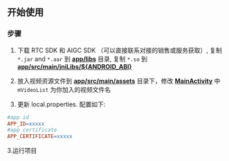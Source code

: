 ## 开始使用

### 步骤

1. 下载 RTC SDK 和 AIGC SDK （可以直接联系对接的销售或服务获取）, 复制 `*.jar` and `*.aar` 到 [**app/libs**](libs)
   目录, 复制 `*.so` 到 [**app/src/main/jniLibs/${ANDROID_ABI}**](src/main/jniLibs)

2. 放入视频资源文件到 [**app/src/main/assets**](src/main/assets) 目录下，修改 [**MainActivity**](src/main/java/io/agora/sttmediaplayer/MainActivity.kt) 中 `mVideoList` 为你加入的视频文件名 

3. 更新 local.properties. 配置如下:
```mk
#app id
APP_ID=xxxxx
#app certificate
APP_CERTIFICATE=xxxxx
```

3.运行项目

